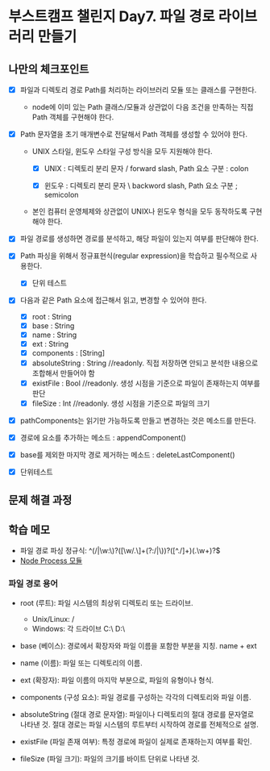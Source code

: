 # 부스트캠프 챌린지 Day7. 파일 경로 라이브러리 만들기

## 나만의 체크포인트

-   [x] 파일과 디렉토리 경로 Path를 처리하는 라이브러리 모듈 또는 클래스를 구현한다.

    -   node에 이미 있는 Path 클래스/모듈과 상관없이 다음 조건을 만족하는 직접 Path 객체를 구현해야 한다.

-   [x] Path 문자열을 초기 매개변수로 전달해서 Path 객체를 생성할 수 있어야 한다.

    -   UNIX 스타일, 윈도우 스타일 구성 방식을 모두 지원해야 한다.

        -   [x] UNIX : 디렉토리 분리 문자 / forward slash, Path 요소 구분 : colon

        -   [x] 윈도우 : 디렉토리 분리 문자 \ backword slash, Path 요소 구분 ; semicolon

    -   본인 컴퓨터 운영체제와 상관없이 UNIX나 윈도우 형식을 모두 동작하도록 구현해야 한다.

-   [x] 파일 경로를 생성하면 경로를 분석하고, 해당 파일이 있는지 여부를 판단해야 한다.
-   [x] Path 파싱을 위해서 정규표현식(regular expression)을 학습하고 필수적으로 사용한다.
    -   [x] 단위 테스트
-   [x] 다음과 같은 Path 요소에 접근해서 읽고, 변경할 수 있어야 한다.

    -   [x] root : String
    -   [x] base : String
    -   [x] name : String
    -   [x] ext : String
    -   [x] components : [String]
    -   [x] absoluteString : String //readonly. 직접 저장하면 안되고 분석한 내용으로 조합해서 만들어야 함
    -   [x] existFile : Bool //readonly. 생성 시점을 기준으로 파일이 존재하는지 여부를 판단
    -   [x] fileSize : Int //readonly. 생성 시점을 기준으로 파일의 크기

-   [x] pathComponents는 읽기만 가능하도록 만들고 변경하는 것은 메소드를 만든다.

-   [x] 경로에 요소를 추가하는 메소드 : appendComponent()

-   [x] base를 제외한 마지막 경로 제거하는 메소드 : deleteLastComponent()

-   [x] 단위테스트

## 문제 해결 과정

## 학습 메모

-   파일 경로 파싱 정규식: ^(\/|\w:\\)?([\w\/\.\\]+(?:\/|\\))?([^./]+)(\.\w+)?$
-   [Node Process 모듈](https://nodejs.org/api/process.html)

### 파일 경로 용어

-   root (루트): 파일 시스템의 최상위 디렉토리 또는 드라이브.

    -   Unix/Linux: /
    -   Windows: 각 드라이브 C:\ D:\

-   base (베이스): 경로에서 확장자와 파일 이름을 포함한 부분을 지칭. name + ext

-   name (이름): 파일 또는 디렉토리의 이름.

-   ext (확장자): 파일 이름의 마지막 부분으로, 파일의 유형이나 형식.

-   components (구성 요소): 파일 경로를 구성하는 각각의 디렉토리와 파일 이름.

-   absoluteString (절대 경로 문자열): 파일이나 디렉토리의 절대 경로를 문자열로 나타낸 것. 절대 경로는 파일 시스템의 루트부터 시작하여 경로를 전체적으로 설명.

-   existFile (파일 존재 여부): 특정 경로에 파일이 실제로 존재하는지 여부를 확인.

-   fileSize (파일 크기): 파일의 크기를 바이트 단위로 나타낸 것.
